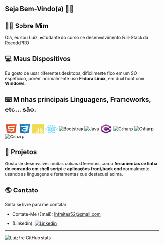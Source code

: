<h2>Seja Bem-Vindo(a) 👋🏻 </h2>

## 👨‍🎓 Sobre Mim

Olá, eu sou Luiz, estudante do curso de desenvolvimento Full-Stack da RecodePRO 

## 💻 Meus Dispositivos


Eu gosto de usar diferentes desktops, dificilmente fico em um SO espefícico, porém normalmente uso **Fedora Linux**, em dual boot com **Windows**.

## ⌨️ Minhas principais Linguagens, Frameworks, etc... são:

<div style="display: inline_block"><br>
  <img align="center" alt="HTML" height="30" width="40" src="https://raw.githubusercontent.com/devicons/devicon/master/icons/html5/html5-original.svg">
   <img align="center" alt="CSS" height="30" width="40" src="https://raw.githubusercontent.com/devicons/devicon/master/icons/css3/css3-original.svg">
  <img align="center" alt="Js" height="30" width="40" src="https://raw.githubusercontent.com/devicons/devicon/master/icons/javascript/javascript-plain.svg">
  <img align="center" alt="React" height="30" width="40" src="https://raw.githubusercontent.com/devicons/devicon/master/icons/react/react-original.svg">
  <img align="center" alt="Bootstrap" height="30" width="40" src="https://cdn.jsdelivr.net/gh/devicons/devicon/icons/bootstrap/bootstrap-plain.svg">
  <img align="center" alt="Java" height="30" width="40" src="https://cdn.jsdelivr.net/gh/devicons/devicon/icons/java/java-original-wordmark.svg">
  <img align="center" alt="Csharp" height="30" width="40" src="https://raw.githubusercontent.com/devicons/devicon/master/icons/csharp/csharp-original.svg">
  <img align="center" alt="Csharp" height="30" width="40" src="https://cdn.jsdelivr.net/gh/devicons/devicon/icons/mysql/mysql-original.svg">
  <img align="center" alt="Csharp" height="30" width="40" src="https://cdn.jsdelivr.net/gh/devicons/devicon/icons/nodejs/nodejs-original-wordmark.svg">
  <img align="center" alt="Csharp" height="30" width="40" src="https://cdn.jsdelivr.net/gh/devicons/devicon/icons/mongodb/mongodb-original-wordmark.svg">
  
</div>



## 🚀 Projetos 


Gosto de desenvolver muitas coisas diferentes, como **ferramentas de linha de comando em shell script** e  **aplicações front/back end** normalmente usando as linguagens e ferramentas que destaquei acima.

## 🌎 Contato

Sinta se livre para me contatar

- Contate-Me (Email): lhfreitas52@gmail.com

- (Linkedin):    [![Linkedin](https://img.shields.io/badge/LinkedIn-0077B5?style=for-the-badge&logo=linkedin&logoColor=white)](https://www.linkedin.com/in/luiz-freitas-28995322a/)

<hr>

![LuizFre GitHub stats](https://github-readme-stats.vercel.app/api?username=Luizfre&show_icons=true&theme=vue)
